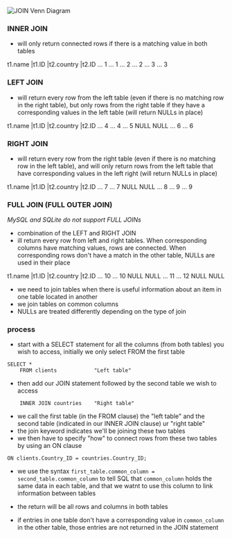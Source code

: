 ![JOIN Venn Diagram](imgs/join_venn_diagram)
### INNER JOIN
- will only return connected rows if there is a matching value in both tables

t1.name    |t1.ID     |t2.country   |t2.ID
...         1           ...          1
...         2           ...          2
...         3           ...          3

### LEFT JOIN 
- will return every row from the left table (even if there is no matching row in the right table), but only rows from the right table if they have a corresponding values in the left table (will return NULLs in place)

t1.name    |t1.ID     |t2.country   |t2.ID
...         4           ...          4
...         5           NULL         NULL
...         6           ...          6

### RIGHT JOIN
- will return every row from the right table (even if there is no matching row in the left table), and will only return rows from the left table that have corresponding values in the left right (will return NULLs in place)

t1.name    |t1.ID     |t2.country   |t2.ID
...         7           ...          7
NULL        NULL        ...          8
...         9           ...          9

### FULL JOIN (FULL OUTER JOIN)
_MySQL and SQLite do not support FULL JOINs_
- combination of the LEFT and RIGHT JOIN
- ill return every row from left and right tables. When corresponding columns have matching values, rows are connected.  When corresponding rows don't have a match in the other table, NULLs are used in their place

t1.name    |t1.ID     |t2.country   |t2.ID
...         10          ...          10
NULL        NULL        ...          11
...         12          NULL         NULL


- we need to join tables when there is useful information about an item in one table located in another
- we join tables on common columns
- NULLs are treated differently depending on the type of join

### process
- start with a SELECT statement for all the columns (from both tables) you wish to access, initially we only select FROM the first table
```
SELECT *
    FROM clients            "Left table"
```
- then add our JOIN statement followed by the second table we wish to access
```
    INNER JOIN countries    "Right table"
```
- we call the first table (in the FROM clause) the "left table" and the second table (indicated in our INNER JOIN clause) ur "right table"
- the join keyword indicates we'll be joining these two tables
- we then have to specify "how" to connect rows from these two tables by using an ON clause
```
ON clients.Country_ID = countries.Country_ID;
```
- we use the syntax `first_table.common_column = second_table.common_column` to tell SQL that `common_column` holds the same data in each table, and that we watnt to use this column to link information between tables

- the return will be all rows and columns in both tables
- if entries in one table don't have a corresponding value in `common_column` in the other table, those entries are not returned in the JOIN statement